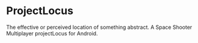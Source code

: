 # ProjectLocus
The effective or perceived location of something abstract. A Space Shooter Multiplayer projectLocus for Android.
